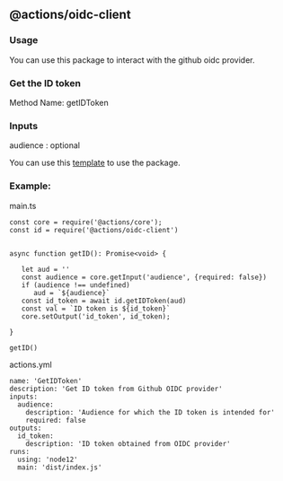 <h2>@actions/oidc-client</h2>

<h3>Usage</h3>

You can use this package to interact with the github oidc provider.

<h3>Get the ID token</h3>

Method Name: getIDToken

<h3>Inputs</h3>

audience : optional

You can use this [template](https://github.com/actions/typescript-action) to use the package.
<h3>Example:</h3>

main.ts
```
const core = require('@actions/core');
const id = require('@actions/oidc-client')


async function getID(): Promise<void> {
   
   let aud = ''
   const audience = core.getInput('audience', {required: false})
   if (audience !== undefined) 
      aud = `${audience}`
   const id_token = await id.getIDToken(aud)
   const val = `ID token is ${id_token}`
   core.setOutput('id_token', id_token);
      
}

getID()
```

actions.yml
```
name: 'GetIDToken'
description: 'Get ID token from Github OIDC provider'
inputs:
  audience:  
    description: 'Audience for which the ID token is intended for'
    required: false
outputs:
  id_token: 
    description: 'ID token obtained from OIDC provider'
runs:
  using: 'node12'
  main: 'dist/index.js'
```

